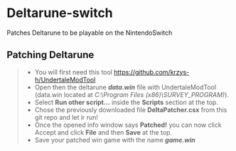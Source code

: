 # Deltarune-switch
Patches Deltarune to be playable on the NintendoSwitch

## Patching Deltarune
>- You will first need this tool https://github.com/krzys-h/UndertaleModTool
>- Open then the deltarune ***data.win*** file with UndertaleModTool (data.win located at *C:\Program Files (x86)\SURVEY_PROGRAM)*).
>- Select **Run other script...** inside the **Scripts** section at the top.
>- Chose the previously downloaded file **DeltaPatcher.csx** from this git repo and let ir run!
>- Once the opened info window says **Patched!** you can now click Accept and click **File** and then **Save** at the top.
>- Save your patched win game with the name ***game.win***
